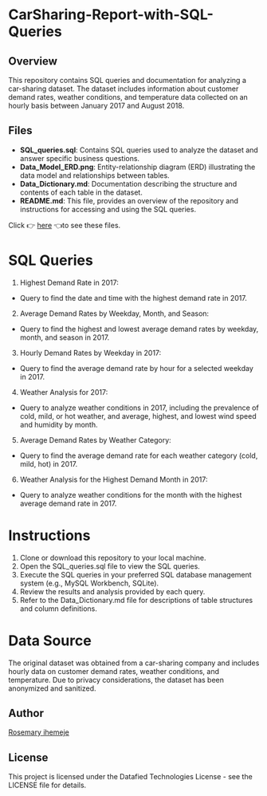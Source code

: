 # CarSharing-Report-with-SQL-Queries
## Overview
This repository contains SQL queries and documentation for analyzing a car-sharing dataset. The dataset includes information about customer demand rates, weather conditions, and temperature data collected on an hourly basis between January 2017 and August 2018.

## Files
- **SQL_queries.sql**: Contains SQL queries used to analyze the dataset and answer specific business questions.
- **Data_Model_ERD.png**: Entity-relationship diagram (ERD) illustrating the data model and relationships between tables.
- **Data_Dictionary.md**: Documentation describing the structure and contents of each table in the dataset.
- **README.md**: This file, provides an overview of the repository and instructions for accessing and using the SQL queries.

Click 👉 [here](https://drive.google.com/drive/folders/13O_tSPj1v45UjdzJoQTp_XAIKrhkAdIm?usp=sharing) 👈to see these files.

# SQL Queries
1. Highest Demand Rate in 2017:
- Query to find the date and time with the highest demand rate in 2017.
2. Average Demand Rates by Weekday, Month, and Season:
- Query to find the highest and lowest average demand rates by weekday, month, and season in 2017.
3. Hourly Demand Rates by Weekday in 2017:
- Query to find the average demand rate by hour for a selected weekday in 2017.
4. Weather Analysis for 2017:
- Query to analyze weather conditions in 2017, including the prevalence of cold, mild, or hot weather, and average, highest, and lowest wind speed and humidity by month.
5. Average Demand Rates by Weather Category:
- Query to find the average demand rate for each weather category (cold, mild, hot) in 2017.
6. Weather Analysis for the Highest Demand Month in 2017:
- Query to analyze weather conditions for the month with the highest average demand rate in 2017.

# Instructions
1. Clone or download this repository to your local machine.
2. Open the SQL_queries.sql file to view the SQL queries.
3. Execute the SQL queries in your preferred SQL database management system (e.g., MySQL Workbench, SQLite).
4. Review the results and analysis provided by each query.
5. Refer to the Data_Dictionary.md file for descriptions of table structures and column definitions.

# Data Source
The original dataset was obtained from a car-sharing company and includes hourly data on customer demand rates, weather conditions, and temperature. Due to privacy considerations, the dataset has been anonymized and sanitized.

## Author
[Rosemary ihemeje](https://www.linkedin.com/public-profile/settings?lipi=urn%3Ali%3Apage%3Ad_flagship3_profile_self_edit_contact-info%3B202xL14xR76Trgbi2YEolw%3D%3D)

## License
This project is licensed under the Datafied Technologies License - see the LICENSE file for details.
